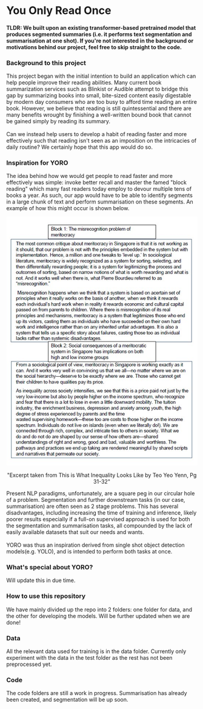 # You Only Read Once 

#### TLDR: We built upon an existing transformer-based pretrained model that produces segmented summaries (i.e. it performs text segmentation and summarisation at one shot). If you're not interested in the background or motivations behind our project, feel free to skip straight to the code. 

### Background to this project
This project began with the initial intention to build an application which can help people improve their reading abilities. 
Many current book summarization services such as Blinkist or Audible attempt to bridge this gap by summarizing books into small, bite-sized content easily digestable by modern day consumers who are too busy to afford time reading an entire book. 
However, we believe that reading is still quintessential and there are many benefits wrought by finishing a well-written bound book that cannot be gained simply by reading its summary. <br><br>
Can we instead help users to develop a habit of reading faster and more effectively such that reading isn't seen as an imposition on the intricacies of daily routine? We certainly hope that this app would do so. 

### Inspiration for YORO
The idea behind how we would get people to read faster and more effectively was simple: invoke better recall and master the famed "block reading" which many fast readers today employ to devour multiple tens of books a year. As such, our app would have to be able to identify segments in a large chunk of text and perform summarisation on these segments. An example of how this might occur is shown below.  

  <p align="center"><img src="utils/imgs/example.jpg"></p>
  <p align="center">"Excerpt taken from This is What Inequality Looks Like by Teo Yeo Yenn, Pg 31-32"</p>
  
Present NLP paradigms, unfortunately, are a square peg in our circular hole of a problem. Segmentation and further downstream tasks (in our case, summarisation) are often seen as 2 stage problems. This has several disadvantages, including increasing the time of training and inference, likely poorer results especially if a full-on supervised approach is used for both the segmentation and summarisation tasks, all compounded by the lack of easily available datasets that suit our needs and wants. <br><br>
YORO was thus an inspiration derived from single shot object detection models(e.g. YOLO), and is intended to perform both tasks at once. 

### What's special about YORO?
Will update this in due time.

### How to use this repository 
We have mainly divided up the repo into 2 folders: one folder for data, and the other for developing the models. Will be further updated when we are done!

### Data
All the relevant data used for training is in the data folder. Currently only experiment with the data in the test folder as the rest has not been preprocessed yet. <br> 

### Code
The code folders are still a work in progress. Summarisation has already been created, and segmentation will be up soon. <br>
